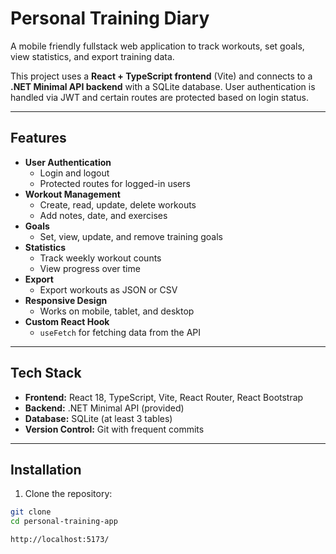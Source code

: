 # Personal Training Diary

A mobile friendly fullstack web application to track workouts, set goals, view statistics, and export training data.

This project uses a **React + TypeScript frontend** (Vite) and connects to a **.NET Minimal API backend** with a SQLite database. User authentication is handled via JWT and certain routes are protected based on login status.

---

## Features

- **User Authentication**
  - Login and logout
  - Protected routes for logged-in users
- **Workout Management**
  - Create, read, update, delete workouts
  - Add notes, date, and exercises
- **Goals**
  - Set, view, update, and remove training goals
- **Statistics**
  - Track weekly workout counts
  - View progress over time
- **Export**
  - Export workouts as JSON or CSV
- **Responsive Design**
  - Works on mobile, tablet, and desktop
- **Custom React Hook**
  - `useFetch` for fetching data from the API

---

## Tech Stack

- **Frontend:** React 18, TypeScript, Vite, React Router, React Bootstrap
- **Backend:** .NET Minimal API (provided)
- **Database:** SQLite (at least 3 tables)
- **Version Control:** Git with frequent commits

---
## Installation

1. Clone the repository:

```bash
git clone
cd personal-training-app

http://localhost:5173/
